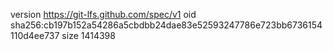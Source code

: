 version https://git-lfs.github.com/spec/v1
oid sha256:cb197b152a54286a5cbdbb24dae83e52593247786e723bb6736154110d4ee737
size 1414398
